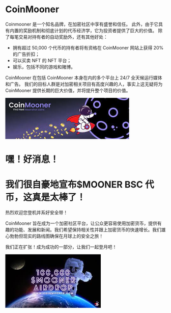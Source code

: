 # CoinMooner

<p>Coinmooner 是一个知名品牌，在加密社区中享有盛誉和信任。 此外，由于它具有内置的奖励机制和彻底计划的代币经济学，它为投资者提供了巨大的价值。 除了每笔交易对持有者的自动奖励外，还有其他好处：&nbsp;</p>
<ul>
   <li>拥有超过 50,000 个代币的持有者将有资格在 CoinMooner 网站上获得 20% 的广告折扣； &nbsp;</li>
   <li>可以买卖 NFT 的 NFT 平台； &nbsp;</li>
   <li>娱乐，包括不同的游戏和赌博。&nbsp;</li>
</ul>
<p>CoinMooner 在包括 CoinMooner 本身在内的多个平台上 24/7 全天候运行媒体和广告。 我们的目标人群是对加密相关项目有高度兴趣的人，事实上这无疑将为 CoinMooner 提供长期的巨大价值，并将提升整个项目的价值。</p>

![isanf](isanf.png)

# 嘿！好消息！

# 我们很自豪地宣布$MOONER BSC 代币，这真是太棒了！

热烈欢迎您登机并系好安全带！

CoinMooner 旨在成为一个加密社区平台，让公众更容易使用加密货币，提供有趣的功能、发展和新闻。我们希望保持相关性并跟上加密货币的快速增长。我们雄心勃勃但现实的路线图确保在月球上的安全之旅！

我们正在扩张！成为成功的一部分，让我们一起登月吧！

![dgnsi](dgnsi.png)
